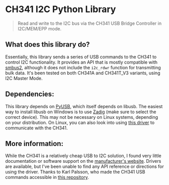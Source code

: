 # CH341 I2C Python Library

> Read and write to the I2C bus via the CH341 USB Bridge Controller in I2C/MEM/EPP mode.

## What does this library do?
Essentially, this library sends a series of USB commands to the CH341 to control I2C functionality. It provides an API that is mostly compatible with [smbus2](https://pypi.org/project/smbus2/), although it does not include the `i2c_rdwr` function for transmitting bulk data. It's been tested on both CH341A and CH341T_V3 variants, using I2C Master Mode. 

## Dependencies:
This library depends on [PyUSB](https://pypi.org/project/pyusb/), which itself depends on libusb. The easiest way to install libusb on Windows is to use [Zadig](https://zadig.akeo.ie/) (make sure to select the correct device). This may not be necessary on Linux systems, depending on your distribution. On Linux, you can also look into using [this driver](https://github.com/gschorcht/i2c-ch341-usb) to communicate with the CH341.

## More information:
While the CH341 is a relatively cheap USB to I2C solution, I found very little documentation or software support on the [manufacturer's website](http://www.wch-ic.com/products/CH341.html). Drivers are available, but I've been unable to find any API reference or directions for using the driver. Thanks to Karl Palsson, who made the CH341 USB commands accessible in [this repository](https://github.com/karlp/ch341-py2c). 